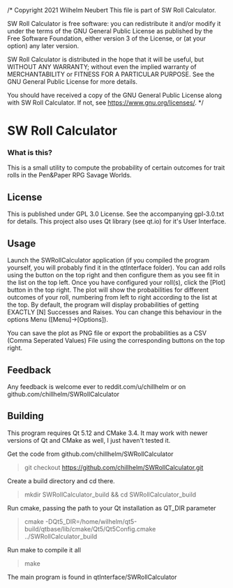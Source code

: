 /*
Copyright 2021 Wilhelm Neubert
This file is part of SW Roll Calculator.

SW Roll Calculator is free software: you can redistribute it and/or modify
it under the terms of the GNU General Public License as published by
the Free Software Foundation, either version 3 of the License, or
(at your option) any later version.

SW Roll Calculator is distributed in the hope that it will be useful,
but WITHOUT ANY WARRANTY; without even the implied warranty of
MERCHANTABILITY or FITNESS FOR A PARTICULAR PURPOSE.  See the
GNU General Public License for more details.

You should have received a copy of the GNU General Public License
along with SW Roll Calculator.  If not, see <https://www.gnu.org/licenses/>.
*/

# SW Roll Calculator

### What is this?
This is a small utility to compute the probability of certain outcomes for trait rolls in the Pen&Paper RPG Savage Worlds.

## License
This is published under GPL 3.0 License. See the accompanying gpl-3.0.txt for details.
This project also uses Qt library (see qt.io) for it's User Interface.

## Usage
Launch the SWRollCalculator application (if you compiled the program yourself, you will probably find it in the qtInterface folder).
You can add rolls using the button on the top right and then configure them as you see fit in the list on the top left.
Once you have configured your roll(s), click the [Plot] button in the top right.
The plot will show the probabilities for different outcomes of your roll, numbering from left to right according to the list at the top.
By default, the program will display probabilities of getting EXACTLY [N] Successes and Raises. You can change this behaviour in the
options Menu ([Menu]->[Options]).

You can save the plot as PNG file or export the probabilities as a CSV (Comma Seperated Values) File using the corresponding buttons on the top right.

## Feedback
Any feedback is welcome ever to reddit.com/u/chillhelm or on github.com/chillhelm/SWRollCalculator

## Building
This program requires Qt 5.12 and CMake 3.4. It may work with newer versions of Qt and CMake as well, I just haven't tested it.

Get the code from github.com/chillhelm/SWRollCalculator

> git checkout https://github.com/chillhelm/SWRollCalculator.git

Create a build directory and cd there.

> mkdir SWRollCalculator_build && cd SWRollCalculator_build

Run cmake, passing the path to your Qt installation as QT_DIR parameter

> cmake -DQt5_DIR=/home/wilhelm/qt5-build/qtbase/lib/cmake/Qt5/Qt5Config.cmake ../SWRollCalculator_build

Run make to compile it all

> make

The main program is found in qtInterface/SWRollCalculator
